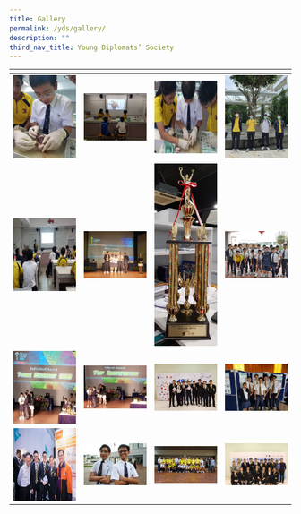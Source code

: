 ```yaml
---
title: Gallery
permalink: /yds/gallery/
description: ""
third_nav_title: Young Diplomats’ Society
---
```


<table>
<thead>
  <tr>
    <th style="width:200px"></th>
    <th style="width:200px"></th>
    <th style="width:200px"></th>
		<th style="width:200px"></th>
  </tr>
</thead>
<tbody>
  <tr>
    <td style ="text-align:center"><a href="/images/src%201.jpeg"> <img src="/images/src%201.jpeg" style="width:200px"></a></td>
    <td style ="text-align:center"><a href="/images/src%202.jpeg"> <img src="/images/src%202.jpeg" style="width:200px"></a></td>
    <td style ="text-align:center"><a href="/images/src%203.jpeg"> <img src="/images/src%203.jpeg" style="width:200px; height: 130px"></a></td>
    <td style ="text-align:center"><a href="/images/src%204.jpeg"> <img src="/images/src%204.jpeg" style="width:200px"></a></td>
  </tr>
   <tr>
    <td style ="text-align:center"><a href="/images/src%205.jpeg"> <img src="/images/src%205.jpeg" style="width:200px; height: 130px"></a></td>
    <td style ="text-align:center"><a href="/images/src%206.jpeg"> <img src="/images/src%206.jpeg" style="width:200px"></a></td>
    <td style ="text-align:center"><a href="/images/src%207.jpeg"> <img src="/images/src%207.jpeg" style="width:200px"></a></td>
    <td style ="text-align:center"><a href="/images/src%208.jpeg"> <img src="/images/src%208.jpeg" style="width:200px"></a></td>
  </tr>
	<tr>
    <td style ="text-align:center"><a href="/images/src%209.jpeg"> <img src="/images/src%209.jpeg" style="width:200px; height: 130px"></a></td>
    <td style ="text-align:center"><a href="/images/src%2010.jpeg"> <img src="/images/src%2010.jpeg" style="width:200px"></a></td>
		<td style ="text-align:center"><a href="/images/src%2011.jpeg"> <img src="/images/src%2011.jpeg" style="width:200px"></a></td>
		<td style ="text-align:center"><a href="/images/src%2012.jpeg"> <img src="/images/src%2012.jpeg" style="width:200px"></a></td>
	</tr>
	<tr>
    <td style ="text-align:center"><a href="/images/src%2013.jpeg"> <img src="/images/src%2013.jpeg" style="width:200px; height: 130px"></a></td>
    <td style ="text-align:center"><a href="/images/src%2014.jpeg"> <img src="/images/src%2014.jpeg" style="width:200px"></a></td>
		<td style ="text-align:center"><a href="/images/src%2015.jpeg"> <img src="/images/src%2015.jpeg" style="width:200px"></a></td>
		<td style ="text-align:center"><a href="/images/src%2016.jpeg"> <img src="/images/src%2016.jpeg" style="width:200px"></a></td>
	</tr>
</tbody>
</table>